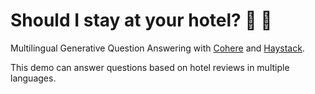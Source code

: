 # Should I stay at your hotel? 🏨 🛌
Multilingual Generative Question Answering with [Cohere](https://cohere.com/) and [Haystack](https://github.com/deepset-ai/haystack).

This demo can answer questions based on hotel reviews in multiple languages.
